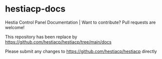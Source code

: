 # hestiacp-docs
Hestia Control Panel Documentation | Want to contribute? Pull requests are welcome!

This repository has been replace by 
https://github.com/hestiacp/hestiacp/tree/main/docs

Please submit any changes to https://github.com/hestiacp/hestiacp directly

